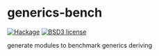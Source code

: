 # generics-bench

[![Hackage](https://img.shields.io/hackage/v/generics-bench.svg)](https://hackage.haskell.org/package/generics-bench)
[![BSD3 license](https://img.shields.io/badge/license-BSD3-blue.svg)](LICENSE)

generate modules to benchmark generics deriving